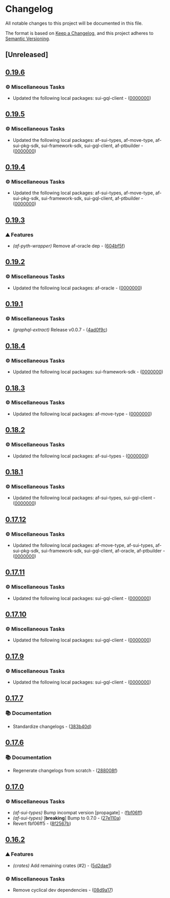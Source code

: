 # Changelog

All notable changes to this project will be documented in this file.

The format is based on [Keep a Changelog](https://keepachangelog.com/en/1.0.0/),
and this project adheres to [Semantic Versioning](https://semver.org/spec/v2.0.0.html).


## [Unreleased]

## [0.19.6](https://github.com/AftermathFinance/aftermath-sdk-rust/compare/af-pyth-wrapper-v0.19.5...af-pyth-wrapper-v0.19.6)

### ⚙️ Miscellaneous Tasks

- Updated the following local packages: sui-gql-client - ([0000000](https://github.com/AftermathFinance/aftermath-sdk-rust/commit/0000000))


## [0.19.5](https://github.com/AftermathFinance/aftermath-sdk-rust/compare/af-pyth-wrapper-v0.19.4...af-pyth-wrapper-v0.19.5)

### ⚙️ Miscellaneous Tasks

- Updated the following local packages: af-sui-types, af-move-type, af-sui-pkg-sdk, sui-framework-sdk, sui-gql-client, af-ptbuilder - ([0000000](https://github.com/AftermathFinance/aftermath-sdk-rust/commit/0000000))


## [0.19.4](https://github.com/AftermathFinance/aftermath-sdk-rust/compare/af-pyth-wrapper-v0.19.3...af-pyth-wrapper-v0.19.4)

### ⚙️ Miscellaneous Tasks

- Updated the following local packages: af-sui-types, af-move-type, af-sui-pkg-sdk, sui-framework-sdk, sui-gql-client, af-ptbuilder - ([0000000](https://github.com/AftermathFinance/aftermath-sdk-rust/commit/0000000))


## [0.19.3](https://github.com/AftermathFinance/aftermath-sdk-rust/compare/af-pyth-wrapper-v0.19.2...af-pyth-wrapper-v0.19.3)

### ⛰️ Features

- *(af-pyth-wrapper)* Remove af-oracle dep - ([604bf5f](https://github.com/AftermathFinance/aftermath-sdk-rust/commit/604bf5f30b7824e5ea7573d912040676a2a67814))


## [0.19.2](https://github.com/AftermathFinance/aftermath-sdk-rust/compare/af-pyth-wrapper-v0.19.1...af-pyth-wrapper-v0.19.2)

### ⚙️ Miscellaneous Tasks

- Updated the following local packages: af-oracle - ([0000000](https://github.com/AftermathFinance/aftermath-sdk-rust/commit/0000000))


## [0.19.1](https://github.com/AftermathFinance/aftermath-sdk-rust/compare/af-pyth-wrapper-v0.19.0...af-pyth-wrapper-v0.19.1)

### ⚙️ Miscellaneous Tasks

- *(graphql-extract)* Release v0.0.7 - ([4ad0f9c](https://github.com/AftermathFinance/aftermath-sdk-rust/commit/4ad0f9c3efddb947fad1e81463b64afd95f4be7d))


## [0.18.4](https://github.com/AftermathFinance/aftermath-sdk-rust/compare/af-pyth-wrapper-v0.18.3...af-pyth-wrapper-v0.18.4)

### ⚙️ Miscellaneous Tasks

- Updated the following local packages: sui-framework-sdk - ([0000000](https://github.com/AftermathFinance/aftermath-sdk-rust/commit/0000000))


## [0.18.3](https://github.com/AftermathFinance/aftermath-sdk-rust/compare/af-pyth-wrapper-v0.18.2...af-pyth-wrapper-v0.18.3)

### ⚙️ Miscellaneous Tasks

- Updated the following local packages: af-move-type - ([0000000](https://github.com/AftermathFinance/aftermath-sdk-rust/commit/0000000))


## [0.18.2](https://github.com/AftermathFinance/aftermath-sdk-rust/compare/af-pyth-wrapper-v0.18.1...af-pyth-wrapper-v0.18.2)

### ⚙️ Miscellaneous Tasks

- Updated the following local packages: af-sui-types - ([0000000](https://github.com/AftermathFinance/aftermath-sdk-rust/commit/0000000))


## [0.18.1](https://github.com/AftermathFinance/aftermath-sdk-rust/compare/af-pyth-wrapper-v0.18.0...af-pyth-wrapper-v0.18.1)

### ⚙️ Miscellaneous Tasks

- Updated the following local packages: af-sui-types, sui-gql-client - ([0000000](https://github.com/AftermathFinance/aftermath-sdk-rust/commit/0000000))


## [0.17.12](https://github.com/AftermathFinance/aftermath-sdk-rust/compare/af-pyth-wrapper-v0.17.11...af-pyth-wrapper-v0.17.12)

### ⚙️ Miscellaneous Tasks

- Updated the following local packages: af-move-type, af-sui-types, af-sui-pkg-sdk, sui-framework-sdk, sui-gql-client, af-oracle, af-ptbuilder - ([0000000](https://github.com/AftermathFinance/aftermath-sdk-rust/commit/0000000))


## [0.17.11](https://github.com/AftermathFinance/aftermath-sdk-rust/compare/af-pyth-wrapper-v0.17.10...af-pyth-wrapper-v0.17.11)

### ⚙️ Miscellaneous Tasks

- Updated the following local packages: sui-gql-client - ([0000000](https://github.com/AftermathFinance/aftermath-sdk-rust/commit/0000000))


## [0.17.10](https://github.com/AftermathFinance/aftermath-sdk-rust/compare/af-pyth-wrapper-v0.17.9...af-pyth-wrapper-v0.17.10)

### ⚙️ Miscellaneous Tasks

- Updated the following local packages: sui-gql-client - ([0000000](https://github.com/AftermathFinance/aftermath-sdk-rust/commit/0000000))


## [0.17.9](https://github.com/AftermathFinance/aftermath-sdk-rust/compare/af-pyth-wrapper-v0.17.8...af-pyth-wrapper-v0.17.9)

### ⚙️ Miscellaneous Tasks

- Updated the following local packages: sui-gql-client - ([0000000](https://github.com/AftermathFinance/aftermath-sdk-rust/commit/0000000))


## [0.17.7](https://github.com/AftermathFinance/aftermath-sdk-rust/compare/af-pyth-wrapper-v0.17.6...af-pyth-wrapper-v0.17.7)

### 📚 Documentation

- Standardize changelogs - ([383b40d](https://github.com/AftermathFinance/aftermath-sdk-rust/commit/383b40d75c38f637aafe06438673f71e1c57d432))


## [0.17.6](https://github.com/AftermathFinance/aftermath-sdk-rust/compare/af-pyth-wrapper-v0.17.5...af-pyth-wrapper-v0.17.6)

### 📚 Documentation

- Regenerate changelogs from scratch - ([288008f](https://github.com/AftermathFinance/aftermath-sdk-rust/commit/288008f5b60193ea34b765d8ad605cf4f25207e9))

## [0.17.0](https://github.com/AftermathFinance/aftermath-sdk-rust/compare/af-pyth-wrapper-v0.16.2...af-pyth-wrapper-v0.17.0)

### ⚙️ Miscellaneous Tasks

- *(af-sui-types)* Bump incompat version [propagate] - ([fbf06ff](https://github.com/AftermathFinance/aftermath-sdk-rust/commit/fbf06ff5b383d73297a7595b6a4ca7300bdbfbd2))
- *(af-sui-types)* [**breaking**] Bump to 0.7.0 - ([27e110a](https://github.com/AftermathFinance/aftermath-sdk-rust/commit/27e110a9455d4a1b9c4d9c1a9e4e0c85728a1e96))
- Revert fbf06ff5 - ([8f2567b](https://github.com/AftermathFinance/aftermath-sdk-rust/commit/8f2567b6efd2924092cb5a5a382a5cabeaf7fafd))

## [0.16.2](https://github.com/AftermathFinance/aftermath-sdk-rust/compare/af-pyth-wrapper-v0.16.0...af-pyth-wrapper-v0.16.2)

### ⛰️ Features

- *(crates)* Add remaining crates (#2) - ([5d2dae1](https://github.com/AftermathFinance/aftermath-sdk-rust/commit/5d2dae1392de8ed6a5af63a0e559bd3416112b35))

### ⚙️ Miscellaneous Tasks

- Remove cyclical dev dependencies - ([08d9a17](https://github.com/AftermathFinance/aftermath-sdk-rust/commit/08d9a1710fb56c3a58663051eecf29a18e91594b))

<!-- generated by git-cliff -->
